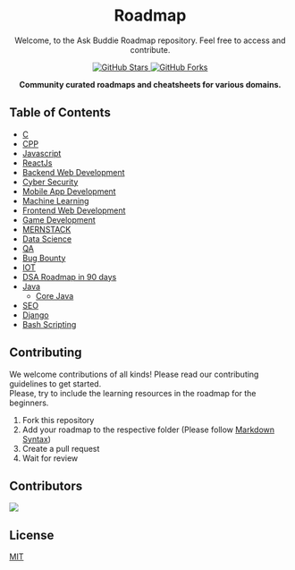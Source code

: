 <h1 align="center">
    Roadmap
   
</h1>
 <p align = "center"> Welcome, to the Ask Buddie Roadmap repository. Feel free to access and contribute.</p>

<p align="center">
  <a href="https://github.com/askbuddie/roadmap/stargazers" target="_blank">
  <img alt="GitHub Stars" src="https://img.shields.io/github/stars/askbuddie/roadmap?style=for-the-badge" />
  </a>
  <a href="https://github.com/askbuddie/roadmap/network/members" target="_blank">
  <img alt="GitHub Forks" src="https://img.shields.io/github/forks/askbuddie/roadmap?style=for-the-badge" />
  </a>
  <br/>
  
<p align="center"><b>Community curated roadmaps and cheatsheets for various domains.</b></p>
</p>

## Table of Contents

- [C](/C%20Programming/README.md)
- [CPP](/C_Cpp/Readme.md)
- [Javascript](/Web%20Development/Javascript/Readme.md)
- [ReactJs](/Web%20Development/Frontend%20Web%20Development/ReactJs/Readme.md)
- [Backend Web Development](/Web%20Development/Backend%20Web%20Development/Readme.md)
- [Cyber Security](/Cyber%20Security/Readme.md)
- [Mobile App Development](/App%20Development/Readme.md)
- [Machine Learning](/Machine%20Learning/Readme.md)
- [Frontend Web Development](/Web%20Development/Frontend%20Web%20Development/)
- [Game Development](/Game%20Development/)
- [MERNSTACK](/Web%20Development/Tech%20Stacks/MERNSTACK/Readme.md)
- [Data Science](/Data%20Science/README.md)
- [QA](/QA/README.md)
- [Bug Bounty](/Bug%20Bounty/Readme.md)
- [IOT](/IOT/Readme.md)
- [DSA Roadmap in 90 days](/DSA-RoadMap-90-Days/README.md)
- [Java](/Java/)
  - [Core Java](/Java/Core%20Java/Readme.md)
- [SEO](/SEO/README.md)
- [Django](/Web%20Development/Backend%20Web%20Development/Django/Readme.md)
- [Bash Scripting](/Bash-Scripting/README.md)

## Contributing

We welcome contributions of all kinds! Please read our contributing guidelines to get started.<br>
Please, try to include the learning resources in the roadmap for the beginners.

1. Fork this repository
2. Add your roadmap to the respective folder (Please follow [Markdown Syntax](https://www.markdownguide.org/basic-syntax/))
3. Create a pull request
4. Wait for review

## Contributors

<a href="https://github.com/askbuddie/roadmap/graphs/contributors">
  <img src="https://contrib.rocks/image?repo=askbuddie/roadmap" />
</a>

## License

[MIT](/LICENSE)
